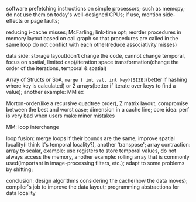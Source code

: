 software prefetching instructions on simple processors; such as memcpy; do not use them on today's well-designed CPUs; if use, mention side-effects or page faults;

reducing i-cache misses; McFarling; link-time opt; reorder procedures in memory layout based on call graph so that procedures are called in the same loop do not conflict with each other(reduce associativity misses)

data side: storage layout(don't change the code, cannot change temporal, focus on spatial, limited cap)/iteration space transformation(change the order of the iterations, temporal & spatial)

Array of Structs or SoA, `merge { int val, int key}[SIZE]`(better if hashing where key is calculated) or 2 arrays(better if iterate over keys to find a value); another example: MM ex

Morton-order(like a recursive quadtree order), Z matrix layout, compromise between the best and worst case; dimension in a cache line; core idea: perf is very bad when users make minor mistakes

MM: loop interchange

loop fusion: merge loops if their bounds are the same, improve spatial locality(I think it's temporal locality?), another 'transpose'; array contraction: array to scalar, example: use registers to store temporal values, do not always access the memory, another example: rolling array that is commonly used(important in image-processing filters, etc.); adapt to some problems by shifting;

conclusion: design algorithms considering the cache(how the data moves); compiler's job to improve the data layout; programming abstractions for data locality 

